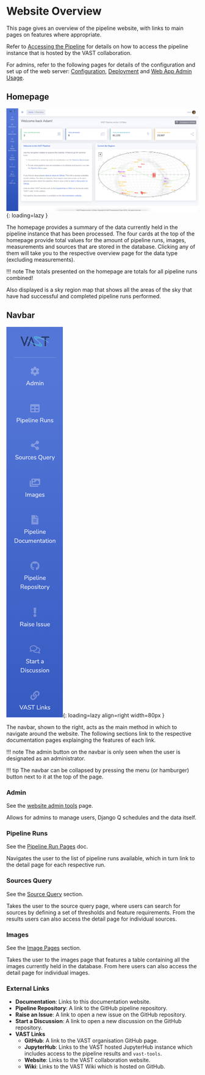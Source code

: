 # Website Overview

This page gives an overview of the pipeline website, with links to main pages on features where appropriate.

Refer to [Accessing the Pipeline](../using/access.md) for details on how to access the pipeline instance that is hosted by the VAST collaboration.

For admins, refer to the following pages for details of the configuration and set up of the web server: [Configuration](../gettingstarted/configuration.md), [Deployment](../gettingstarted/deployment.md) and [Web App Admin Usage](../adminusage/app.md).

## Homepage

![!VAST Pipeline homepage.](../img/homepage.png){: loading=lazy }

The homepage provides a summary of the data currently held in the pipeline instance that has been processed. The four cards at the top of the homepage provide total values
for the amount of pipeline runs, images, measurements and sources that are stored in the database. 
Clicking any of them will take you to the respective overview page for the data type (excluding measurements).

!!! note
    The totals presented on the homepage are totals for all pipeline runs combined!

Also displayed is a sky region map that shows all the areas of the sky that have had successful and completed pipeline runs performed.


## Navbar

![!VAST Pipeline navbar.](../img/navbar.png){: loading=lazy align=right width=80px }

The navbar, shown to the right, acts as the main method in which to navigate around the website.
The following sections link to the respective documentation pages explainging the features of each link.

!!! note
    The admin button on the navbar is only seen when the user is designated as an administrator.

!!! tip
    The navbar can be collapsed by pressing the menu (or hamburger) button next to it at the top of the page.

### Admin

See the [website admin tools](admintools.md) page.

Allows for admins to manage users, Django Q schedules and the data itself.

### Pipeline Runs

See the [Pipeline Run Pages](runpages.md) doc.

Navigates the user to the list of pipeline runs available, which in turn link to the detail page for each respective run.

### Sources Query

See the [Source Query](sourcequery.md) section.

Takes the user to the source query page, where users can search for sources by defining a set of thresholds and feature requirements. 
From the results users can also access the detail page for individual sources.

### Images

See the [Image Pages](imagepages.md) section.

Takes the user to the images page that features a table containing all the images currently held in the database. 
From here users can also access the detail page for individual images.

### External Links

* **Documentation**: Links to this documentation website.
* **Pipeline Repository**: A link to the GitHub pipeline repository.
* **Raise an Issue**: A link to open a new issue on the GitHub repository.
* **Start a Discussion**: A link to open a new discussion on the GitHub repository.
* **VAST Links**
    - **GitHub**: A link to the VAST organisation GitHub page.
    - **JupyterHub**: Links to the VAST hosted JupyterHub instance which includes access to the pipeline results and `vast-tools`.
    - **Website**: Links to the VAST collaboration website.
    - **Wiki**: Links to the VAST Wiki which is hosted on GitHub.
